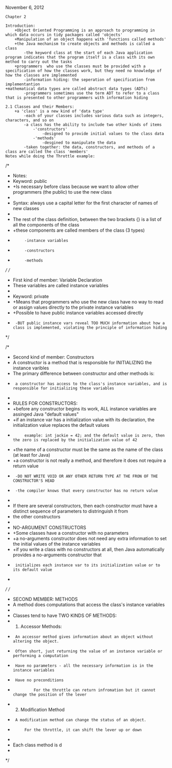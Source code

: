 November 6, 2012

	Chapter 2

	Introduction:
		+Object Oriented Programming is an approach to programming in which data occurs in tidy packages called 'objects'
		+Manipulation of an object happens with 'functions called methods'
		+the Java mechanism to create objects and methods is called a class
			-the keyword class at the start of each Java application program indicates that the program itself is a class with its own method to carry out the tasks
		+programmers  who use the classes must be provided with a specification of how the classes work, but they need no knowledge of how the classes are implemented
			-information hiding: the seperation of specification from implementantion
	+mathematical data types are called abstract data types (ADTs)
			-programmers sometimes use the term ADT to refer to a class that is presented to other programmers with information hiding
	
	2.1 Classes and their Members:
		+a 'class' is a new kind of 'data type'
			-each of your classes includes various data such as integers, characters, and so on
			-a class has the ability to include two other kinds of items
				-'constructors'
					-designed to provide initial values to the class data
				-'methods'
					-desgined to manipulate the data
			-taken together: the data, constructors, and methods of a class are called the class 'members'
	Notes while doing the Throttle example:

/*
 * Notes:
 * Keyword: public 
 * 	+Is necessary before class because we want to allow other programmers (the public) to use the new class
 * 
 * Syntax: always use a capital letter for the first character of names of new classes
 * 
 * The rest of the class definition, between the two brackets {} is a list of all the components of the class
 * 	+these components are called members of the class (3 types)
 *			-instance variables
 *			-constructors
 *			-methods
*/
/* 
 * First kind of member: Variable Declaration
 * 	These variables are called instance variables
 * 
 * Keyword: private
 * 	+Means that programmers who use the new class have no way to read or assign values directly to the private instance variables
 * 	+Possible to have public instance variables accessed directly
 * 		-BUT public instance vars reveal TOO MUCH information about how a class is implemented, violating the principle of information hiding
 */

/* 
 * Second kind of member: Constructors
 * 	A constructor is a method that is responsible for INITIALIZING the instance varibles
 * 	The primary difference between constructor and other methods is:
 * 		a constructor has access to the class's instance variables, and is responsible for initializing these variables
 * 
 * RULES FOR CONSTRUCTORS:
 * 	+before any constructor begins its work, ALL instance variables are assinged Java "default values"
 * 	+if an instance var has a initialization value with its declaration, the initialization value replaces the default values
 * 			example: int jackie = 42; and the default value is zero, then the zero is replaced by the initialization value of 42
 * 	+the name of a constructor must be the same as the name of the class (at least for Java)
 * 	+a constructor is not really a method, and therefore it does not require a return value
 * 		-DO NOT WRITE VOID OR ANY OTHER RETURN TYPE AT THE FRON OF THE CONSTRUCTOR'S HEAD
 * 		-the compiler knows that every constructor has no return value
 * 
 * If there are several constructors, then each constructor must have a distinct sequence of parameters to distringuish it from
 * the other constructors
 * 
 * NO-ARGUMENT CONSTRUCTORS
 * 	+Some classes have a constructor with no parameters
 * 	+a no-arguments constructor does not need any extra information to set the initial values of the instance variables
 * 	+if you write a class with no constructors at all, then Java automatically provides a no-arguments constructor that 
 * 		initializes each instance var to its initialization value or to its default value
 * 
 */	
/*
 * SECOND MEMBER: METHODS
 * 	A method does computations that access the class's instance variables
 * 
 * Classes tend to have TWO KINDS OF METHODS:
 * 1. Accessor Methods:
 * 		An accessor method gives information about an object without altering the object.
 * 		Often short, just returning the value of an instance variable or performing a computation
 * 		Have no parameters - all the necessary information is in the instance variables
 * 		Have no preconditions 
 * 				For the throttle can return infromation but it cannot change the position of the lever
 * 2. Modification Method
 * 		A modification method can change the status of an object.
 * 			For the throttle, it can shift the lever up or down
 * 
 * Each class method is d
 * 
 */
